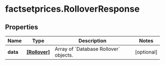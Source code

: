 # factsetprices.RolloverResponse

## Properties

Name | Type | Description | Notes
------------ | ------------- | ------------- | -------------
**data** | [**[Rollover]**](Rollover.md) | Array of &#x60;Database Rollover&#x60; objects. | [optional] 


